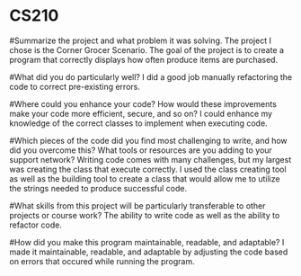 # CS210

#Summarize the project and what problem it was solving.
The project I chose is the Corner Grocer Scenario. The goal of the project is to create a program that correctly displays how often produce items are purchased.

#What did you do particularly well?
I did a good job manually refactoring the code to correct pre-existing errors.

#Where could you enhance your code? How would these improvements make your code more efficient, secure, and so on?
I could enhance my knowledge of the correct classes to implement when executing code.

#Which pieces of the code did you find most challenging to write, and how did you overcome this? What tools or resources are you adding to your support network?
Writing code comes with many challenges, but my  largest was creating the class that execute correctly. I used the class creating tool as well as the building tool to create a class that would allow me to utilize the strings needed to produce successful code.

#What skills from this project will be particularly transferable to other projects or course work?
The ability to write code as well as the ability to refactor code.

#How did you make this program maintainable, readable, and adaptable?
I made it maintainable, readable, and adaptable by adjusting the code based on errors that occured while running the program.
